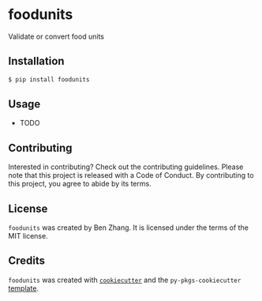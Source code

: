 # foodunits

Validate or convert food units

## Installation

```bash
$ pip install foodunits
```

## Usage

- TODO

## Contributing

Interested in contributing? Check out the contributing guidelines. Please note that this project is released with a Code of Conduct. By contributing to this project, you agree to abide by its terms.

## License

`foodunits` was created by Ben Zhang. It is licensed under the terms of the MIT license.

## Credits

`foodunits` was created with [`cookiecutter`](https://cookiecutter.readthedocs.io/en/latest/) and the `py-pkgs-cookiecutter` [template](https://github.com/py-pkgs/py-pkgs-cookiecutter).
